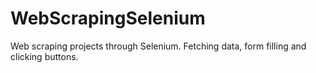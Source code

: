 # WebScrapingSelenium
Web scraping projects through Selenium. Fetching data, form filling and clicking buttons.
